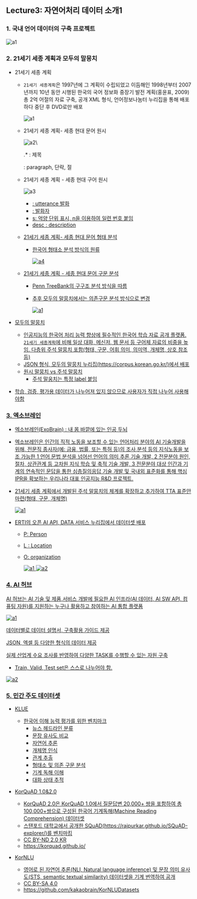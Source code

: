 ## Lecture3: 자연어처리 데이터 소개1

### 1. 국내 언어 데이터의 구축 프로젝트

![a1](https://user-images.githubusercontent.com/87477828/141296201-4fb64f0c-e687-4850-bae6-0f75031d5aa6.png)

### 2. 21세기 세종 계획과 모두의 말뭉치

- 21세기 세종 계획

  - `21세기 세종계획`은 1997년에 그 계획이 수립되었고 이듬해인 1998년부터 2007년까지 10년 동안 시행된 한국의 국어 정보화 중장기 발전 계획(홍윤표, 2009) 총 2억 어절의 자료 구축, 공개 XML 형식, 언어정보나눔터 누리집을 통해 배포하다 중단 후 DVD로만 배포

    ![a1](https://user-images.githubusercontent.com/87477828/141297198-c62d4635-f12e-451e-b9f2-d33c1bf9dd2d.png)

  - 21세기 세종 계획- 세종 현대 문어 원시

    ![a2](https://user-images.githubusercontent.com/87477828/141297204-4e3e5fd1-4a96-4939-90f6-72f218630874.png)\

    <head> .* </head> : 제목

    <p> : paragraph, 단락, 절

  - 21세기 세종 계획 - 세종 현대 구어 원시

    ![a3](https://user-images.githubusercontent.com/87477828/141297208-8840c2c1-6a35-4f2a-911a-0af0720e7d46.png)

    - <u> : utterance 발화
    - <who> : 발화자
    - s: 억양 단위 표시, n을 이용하여 일련 번호 붙임
    - desc : description

  - 21세기 세종 계획- 세종 현대 문어 형태 분석

    - 한국어 형태소 분석 방식의 원류

      ![a4](https://user-images.githubusercontent.com/87477828/141297209-482b214a-40d1-4f87-8e2b-bd3271806f35.png)

  - 21세기 세종 계획 - 세종 현대 문어 구문 분석

    - Penn TreeBank의 구구조 분석 방식을 따름

    - 추후 모두의 말뭉치에서는 의존구문 분석 방식으로 변경

      ![a1](https://user-images.githubusercontent.com/87477828/141298826-8b2c46db-e654-4e84-826e-29bc5fce031d.png)

- 모두의 말뭉치
  - 인공지능의 한국어 처리 능력 향상에 필수적인 한국어 학습 자료 공개 플랫폼. `21세기 세종계획`에 비해 일상 대화, 메신저, 웹 문서 등 구어체 자료의 비중을 높임. 다층위 주석 말뭉치 포함(형태, 구문, 어휘 의미, 의미역, 개체명, 상호 참조 등)
  - JSON 형식, 모두의 말뭉치 누리집(https://corpus.korean.go.kr/)에서 배포
  - 원시 말뭉치 vs 주석 말뭉치
    - 주석 말웅치는 특정 label 붙임

- 학습, 검증, 평가용 데이터가 나누어져 있지 않으므로 사용자가 직접 나누어 사용해야함

### 3. 엑소브레인

- 엑소브레인(ExoBrain) : 내 몸 바깥에 있는 인공 두뇌

- 엑소브레인은 인간의 직적 노동을 보조할 수 있는 언어처리 분야의 AI 기술개발을 위해, 전문직 종사자(예: 금융, 법률, 또는 특허 등)의 조사,분석 등의 지식노동을 보조 가능한 1 언어 문법 분석을 넘어선 언어의 의미 추론 기술 개발, 2 전문분야 원인, 절차, 상관관계 등 고차원 지식 학습 및 축적 기술 개발, 3 전문분야 대상 인간과 기계의 연속적인 문답을 통한 심층질의응답 기술 개발 및 국내외 표준화를 통해 핵심 IPR을 확보하는 우리나라 대표 인공지능 R&D 프로젝트.

- 21세기 세종 계획에서 개발된 주석 말뭉치의 체계를 확장하고 추가하여 TTA 표준안 마련(형태, 구문, 개체명)

  ![a1](https://user-images.githubusercontent.com/87477828/141304036-a0c670ea-7b90-4035-b540-cc3903533e24.png)

- ERTI의 오픈 AI API, DATA 서비스 누리집에서 데이터셋 배포

  - P: Person

  - L : Location

  - O: organization

    ![a1](https://user-images.githubusercontent.com/87477828/141304396-75fb86ef-af81-440b-85b6-b11e56c12155.png)
    ![a2](https://user-images.githubusercontent.com/87477828/141304399-0ba356b5-3e31-41b7-9b39-0b5cdedd8645.png)

### 4. AI 허브

AI 허브는 AI 기술 및 제품,서비스 개발에 필요한 AI 인프라(AI 데이터, AI SW API, 컴퓨팅 자원)를 지원하는 누구나 활용하고 참여하는 AI 통합 플랫폼

![a1](https://user-images.githubusercontent.com/87477828/141305169-75be0698-c524-4597-8b57-9808bd1e885a.png)

데이터별로 데이터 설명서, 구축활용 가이드 제공

JSON, 엑셀 등 다양한 형식의 데이터 제공

실제 산업계 수요 조사를 반영하여 다양한 TASK를 수행할 수 있는 자원 구축

- Train, Valid, Test set은 스스로 나누어야 함.

![a2](https://user-images.githubusercontent.com/87477828/141305176-e432efb5-7a55-4a1d-8b44-da16fcf95bd1.png)

### 5. 민간 주도 데이터셋

- KLUE
  - 한국어 이해 능력 평가를 위한 벤치마크
    - 뉴스 헤드라인 분류
    - 문장 유사도 비교
    - 자연어 추론
    - 개체명 인식
    - 관계 추출
    - 형태소 및 의존 구문 분석
    - 기계 독해 이해
    - 대화 상태 추적

- KorQuAD 1.0&2.0
  - KorQuAD 2.0은 KorQuAD 1.0에서 질문답변 20,000+ 쌍을 포함하여 총 100,000+쌍으로 구성된 한국어 기계독해(Machine Reading Comprehension) 데이터셋
  - 스탠포드 대학교에서 공개한 SQuAD(https://rajpurkar.github.io/SQuAD-explorer/)를 벤치마킹
  - CC BY-ND 2.0 KR
  - https://korquad.github.io/

- KorNLU
  - 영어로 된 자연어 추론(NLI, Natural language inference) 및 문장 의미 유사도(STS, semantic textual similarity) 데이터셋을 기계 번역하여 공개
  - CC BY-SA 4.0
  - https://github.com/kakaobrain/KorNLUDatasets